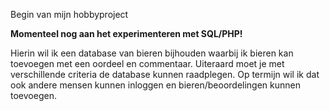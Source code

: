 Begin van mijn hobbyproject

<b>Momenteel nog aan het experimenteren met SQL/PHP!</b>

Hierin wil ik een database van bieren bijhouden waarbij ik bieren kan toevoegen met een oordeel en commentaar.
Uiteraard moet je met verschillende criteria de database kunnen raadplegen.
Op termijn wil ik dat ook andere mensen kunnen inloggen en bieren/beoordelingen kunnen toevoegen.